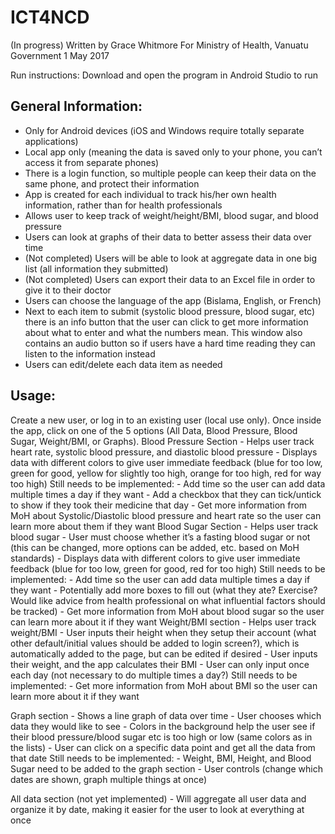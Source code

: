 # ICT4NCD
(In progress)
Written by Grace Whitmore
For Ministry of Health, Vanuatu Government
1 May 2017

Run instructions:
Download and open the program in Android Studio to run

## General Information:
  - Only for Android devices (iOS and Windows require totally separate applications)
  - Local app only (meaning the data is saved only to your phone, you can’t access it from separate phones)
  - There is a login function, so multiple people can keep their data on the same phone, and protect their information
  - App is created for each individual to track his/her own health information, rather than for health professionals
  - Allows user to keep track of weight/height/BMI, blood sugar, and blood pressure
  - Users can look at graphs of their data to better assess their data over time
  - (Not completed) Users will be able to look at aggregate data in one big list (all information they submitted)
  - (Not completed) Users can export their data to an Excel file in order to give it to their doctor
  - Users can choose the language of the app (Bislama, English, or French)
  - Next to each item to submit (systolic blood pressure, blood sugar, etc) there is an info button that the user can click to get more information about what to enter and what the numbers mean. This window also contains an audio button so if users have a hard time reading they can listen to the information instead
  - Users can edit/delete each data item as needed

## Usage:
Create a new user, or log in to an existing user (local use only).
Once inside the app, click on one of the 5 options (All Data, Blood Pressure, Blood Sugar, Weight/BMI, or Graphs).
  Blood Pressure Section
    - Helps user track heart rate, systolic blood pressure, and diastolic blood pressure
    - Displays data with different colors to give user immediate feedback (blue for too low, green for good, yellow for slightly too high, orange for too high, red for way too high)
    Still needs to be implemented:
      - Add time so the user can add data multiple times a day if they want
      - Add a checkbox that they can tick/untick to show if they took their medicine that day
      - Get more information from MoH about Systolic/Diastolic blood pressure and heart rate so the user can learn more about them if they want
  Blood Sugar Section
    - Helps user track blood sugar
    - User must choose whether it’s a fasting blood sugar or not (this can be changed, more options can be added, etc. based on MoH standards)
    - Displays data with different colors to give user immediate feedback (blue for too low, green for good, red for too high)
    Still needs to be implemented:
      - Add time so the user can add data multiple times a day if they want
      - Potentially add more boxes to fill out (what they ate? Exercise? Would like advice from health professional on what influential factors should be tracked)
      - Get more information from MoH about blood sugar so the user can learn more about it if they want
  Weight/BMI section
    - Helps user track weight/BMI
    - User inputs their height when they setup their account (what other default/initial values should be added to login screen?), which is automatically added to the page, but can be edited if desired
    - User inputs their weight, and the app calculates their BMI
    - User can only input once each day (not necessary to do multiple times a day?)
    Still needs to be implemented:
      - Get more information from MoH about BMI so the user can learn more about it if they want

  Graph section
    - Shows a line graph of data over time
    - User chooses which data they would like to see
    - Colors in the background help the user see if their blood pressure/blood sugar etc is too high or low (same colors as in the lists)
    - User can click on a specific data point and get all the data from that date
    Still needs to be implemented:
      - Weight, BMI, Height, and Blood Sugar need to be added to the graph section
      - User controls (change which dates are shown, graph multiple things at once)

  All data section (not yet implemented)
    - Will aggregate all user data and organize it by date, making it easier for the user to look at everything at once



  

